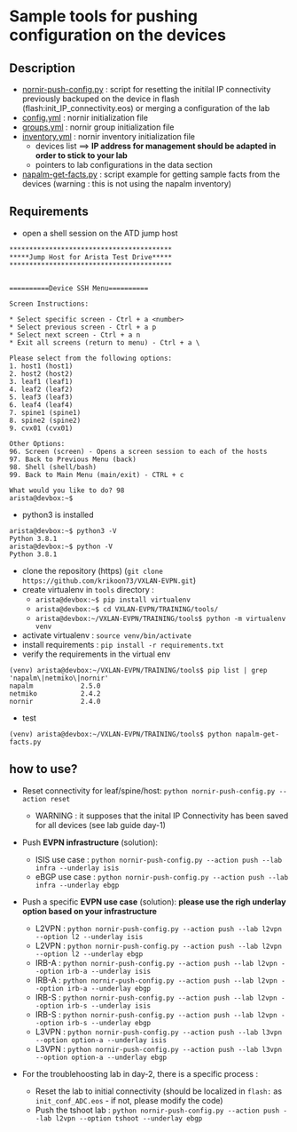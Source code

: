 # Sample tools for pushing configuration on the devices

## Description

- [nornir-push-config.py](nornir-push-config.py) : script for resetting the initilal IP connectivity previously backuped on the device in flash (flash:init_IP_connectivity.eos) or merging a configuration of the lab
- [config.yml](config.yml) : nornir initialization file
- [groups.yml](group.yml) : nornir group initialization file
- [inventory.yml](inventory.yml) : nornir inventory initialization file
  - devices list ==> **IP address for management should be adapted in order to stick to your lab** 
  - pointers to lab configurations in the data section
- [napalm-get-facts.py](napalm-get-facts.py) : script example for getting sample facts from the devices (warning : this is not using the napalm inventory)

## Requirements

- open a shell session on the ATD jump host

```
*****************************************
*****Jump Host for Arista Test Drive*****
*****************************************


==========Device SSH Menu==========

Screen Instructions:

* Select specific screen - Ctrl + a <number>
* Select previous screen - Ctrl + a p
* Select next screen - Ctrl + a n
* Exit all screens (return to menu) - Ctrl + a \

Please select from the following options:
1. host1 (host1)
2. host2 (host2)
3. leaf1 (leaf1)
4. leaf2 (leaf2)
5. leaf3 (leaf3)
6. leaf4 (leaf4)
7. spine1 (spine1)
8. spine2 (spine2)
9. cvx01 (cvx01)

Other Options: 
96. Screen (screen) - Opens a screen session to each of the hosts
97. Back to Previous Menu (back)
98. Shell (shell/bash)
99. Back to Main Menu (main/exit) - CTRL + c

What would you like to do? 98
arista@devbox:~$ 
```

- python3 is installed

```
arista@devbox:~$ python3 -V
Python 3.8.1
arista@devbox:~$ python -V
Python 3.8.1
```

- clone the repository (https) (`git clone https://github.com/krikoon73/VXLAN-EVPN.git`)
- create virtualenv in `tools` directory : 
  - `arista@devbox:~$ pip install virtualenv`
  - `arista@devbox:~$ cd VXLAN-EVPN/TRAINING/tools/`
  - `arista@devbox:~/VXLAN-EVPN/TRAINING/tools$ python -m virtualenv venv`
- activate virtualenv : `source venv/bin/activate`
- install requirements : `pip install -r requirements.txt`
- verify the requirements in the virtual env

```
(venv) arista@devbox:~/VXLAN-EVPN/TRAINING/tools$ pip list | grep 'napalm\|netmiko\|nornir'
napalm            2.5.0
netmiko           2.4.2
nornir            2.4.0
```

- test

```
(venv) arista@devbox:~/VXLAN-EVPN/TRAINING/tools$ python napalm-get-facts.py 
```

## how to use?

- Reset connectivity for leaf/spine/host: `python nornir-push-config.py --action reset`
  - WARNING : it supposes that the inital IP Connectivity has been saved for all devices (see lab guide day-1)

- Push **EVPN infrastructure** (solution):

  - ISIS use case : `python nornir-push-config.py --action push --lab infra --underlay isis`
  - eBGP use case : `python nornir-push-config.py --action push --lab infra --underlay ebgp`

- Push a specific **EVPN use case** (solution): **please use the righ underlay option based on your infrastructure**

  - L2VPN : `python nornir-push-config.py --action push --lab l2vpn --option l2 --underlay isis`
  - L2VPN : `python nornir-push-config.py --action push --lab l2vpn --option l2 --underlay ebgp`
  - IRB-A : `python nornir-push-config.py --action push --lab l2vpn --option irb-a --underlay isis`
  - IRB-A : `python nornir-push-config.py --action push --lab l2vpn --option irb-a --underlay ebgp`
  - IRB-S : `python nornir-push-config.py --action push --lab l2vpn --option irb-s --underlay isis`
  - IRB-S : `python nornir-push-config.py --action push --lab l2vpn --option irb-s --underlay ebgp`
  - L3VPN : `python nornir-push-config.py --action push --lab l3vpn --option option-a --underlay isis`
  - L3VPN : `python nornir-push-config.py --action push --lab l3vpn --option option-a --underlay ebgp`

- For the troublehoosting lab in day-2, there is a specific process :
  - Reset the lab to initial connectivity (should be localized in `flash:` as `init_conf_ADC.eos` - if not, please modify the code)
  - Push the tshoot lab : `python nornir-push-config.py --action push --lab l2vpn --option tshoot --underlay ebgp`
